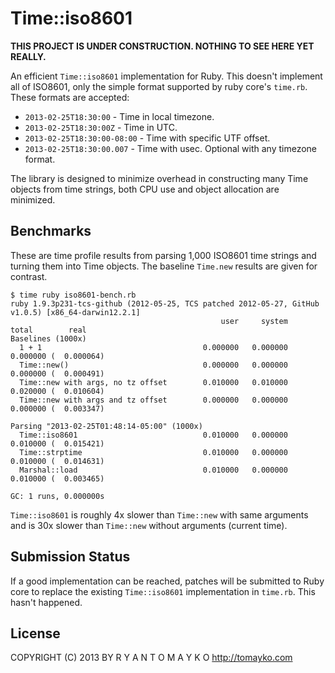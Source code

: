 Time::iso8601
=============

**THIS PROJECT IS UNDER CONSTRUCTION. NOTHING TO SEE HERE YET REALLY.**

An efficient `Time::iso8601` implementation for Ruby. This doesn't implement all
of ISO8601, only the simple format supported by ruby core's `time.rb`. These
formats are accepted:

 - `2013-02-25T18:30:00` - Time in local timezone.
 - `2013-02-25T18:30:00Z` - Time in UTC.
 - `2013-02-25T18:30:00-08:00` - Time with specific UTF offset.
 - `2013-02-25T18:30:00.007` - Time with usec. Optional with any timezone format.

The library is designed to minimize overhead in constructing many Time objects
from time strings, both CPU use and object allocation are minimized.

Benchmarks
----------

These are time profile results from parsing 1,000 ISO8601 time strings and
turning them into Time objects. The baseline `Time.new` results are given for
contrast.

    $ time ruby iso8601-bench.rb
    ruby 1.9.3p231-tcs-github (2012-05-25, TCS patched 2012-05-27, GitHub v1.0.5) [x86_64-darwin12.2.1]
                                                   user     system      total        real
    Baselines (1000x)
      1 + 1                                    0.000000   0.000000   0.000000 (  0.000064)
      Time::new()                              0.000000   0.000000   0.000000 (  0.000491)
      Time::new with args, no tz offset        0.010000   0.010000   0.020000 (  0.010604)
      Time::new with args and tz offset        0.000000   0.000000   0.000000 (  0.003347)

    Parsing "2013-02-25T01:48:14-05:00" (1000x)
      Time::iso8601                            0.010000   0.000000   0.010000 (  0.015421)
      Time::strptime                           0.010000   0.000000   0.010000 (  0.014631)
      Marshal::load                            0.010000   0.000000   0.010000 (  0.003465)

    GC: 1 runs, 0.000000s

`Time::iso8601` is roughly 4x slower than `Time::new` with same arguments and is
30x slower than `Time::new` without arguments (current time).

Submission Status
-----------------

If a good implementation can be reached, patches will be submitted to Ruby core
to replace the existing `Time::iso8601` implementation in `time.rb`. This hasn't
happened.

License
-------

COPYRIGHT (C) 2013 BY   R Y A N   T O M A Y K O   <http://tomayko.com>
